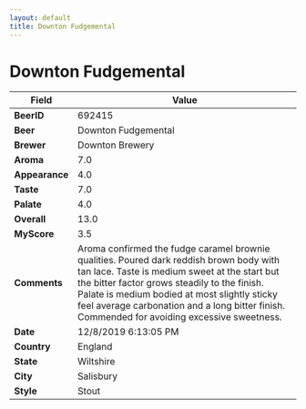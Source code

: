```yaml
---
layout: default
title: Downton Fudgemental
---
```


# Downton Fudgemental

| Field         | Value     |
|---------------|-----------|
| **BeerID** | 692415 |
| **Beer** | Downton Fudgemental |
| **Brewer** | Downton Brewery |
| **Aroma** | 7.0 |
| **Appearance** | 4.0 |
| **Taste** | 7.0 |
| **Palate** | 4.0 |
| **Overall** | 13.0 |
| **MyScore** | 3.5 |
| **Comments** | Aroma confirmed the fudge caramel brownie qualities. Poured dark reddish brown body with tan lace. Taste is medium sweet at the start but the bitter factor grows steadily to the finish. Palate is medium bodied at most slightly sticky feel average carbonation and a long bitter finish. Commended for avoiding excessive sweetness. |
| **Date** | 12/8/2019 6:13:05 PM |
| **Country** | England |
| **State** | Wiltshire |
| **City** | Salisbury |
| **Style** | Stout |
